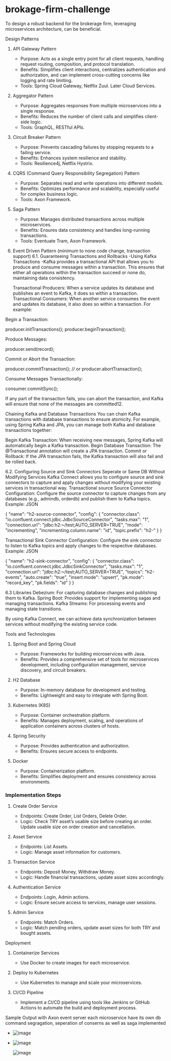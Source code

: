 # brokage-firm-challenge

To design a robust backend for the brokerage firm, leveraging microservices architecture, can be beneficial. 

Design Patterns

1. API Gateway Pattern
   - Purpose: Acts as a single entry point for all client requests, handling request routing, composition, and protocol translation.
   - Benefits: Simplifies client interactions, centralizes authentication and authorization, and can implement cross-cutting concerns like logging and rate limiting.
   - Tools: Spring Cloud Gateway, Netflix Zuul. Later Cloud Services.

2. Aggregator Pattern
   - Purpose: Aggregates responses from multiple microservices into a single response.
   - Benefits: Reduces the number of client calls and simplifies client-side logic.
   - Tools: GraphQL, RESTful APIs.

3. Circuit Breaker Pattern
   - Purpose: Prevents cascading failures by stopping requests to a failing service.
   - Benefits: Enhances system resilience and stability.
   - Tools: Resilience4j, Netflix Hystrix.

4. CQRS (Command Query Responsibility Segregation) Pattern
   - Purpose: Separates read and write operations into different models.
   - Benefits: Optimizes performance and scalability, especially useful for complex business logic.
   - Tools: Axon Framework.

5. Saga Pattern
   - Purpose: Manages distributed transactions across multiple microservices.
   - Benefits: Ensures data consistency and handles long-running transactions.
   - Tools: Eventuate Tram, Axon Framework.

6. Event Driven Pattern (minimum to none code change, transaction support)
6.1. Guaranteeing Transactions and Rollbacks
     -Using Kafka Transactions
     -Kafka provides a transactional API that allows you to produce and consume messages within a transaction. This ensures that either all operations within the transaction succeed or none do, maintaining data consistency.

      Transactional Producers: When a service updates its database and publishes an event to Kafka, it does so within a transaction.
      Transactional Consumers: When another service consumes the event and updates its database, it also does so within a transaction.
For example:

Begin a Transaction:

producer.initTransactions();
producer.beginTransaction();

Produce Messages:

producer.send(record);

Commit or Abort the Transaction:

producer.commitTransaction(); // or producer.abortTransaction();

Consume Messages Transactionally:

consumer.commitSync();

If any part of the transaction fails, you can abort the transaction, and Kafka will ensure that none of the messages are committed12.

Chaining Kafka and Database Transactions
You can chain Kafka transactions with database transactions to ensure atomicity. For example, using Spring Kafka and JPA, you can manage both Kafka and database transactions together:

Begin Kafka Transaction: When receiving new messages, Spring Kafka will automatically begin a Kafka transaction.
Begin Database Transaction: The @Transactional annotation will create a JPA transaction.
Commit or Rollback: If the JPA transaction fails, the Kafka transaction will also fail and be rolled back.

6.2. Configuring Source and Sink Connectors Seperate or Same DB Without Modifying Services
Kafka Connect allows you to configure source and sink connectors to capture and apply changes without modifying your existing services in transactional way. 
Transactional source Source Connector
Configuration: Configure the source connector to capture changes from any databases (e.g., admindb, orderdb) and publish them to Kafka topics.
Example:
JSON

{
  "name": "h2-source-connector",
  "config": {
    "connector.class": "io.confluent.connect.jdbc.JdbcSourceConnector",
    "tasks.max": "1",
    "connection.url": "jdbc:h2:~/test;AUTO_SERVER=TRUE",
    "mode": "incrementing",
    "incrementing.column.name": "id",
    "topic.prefix": "h2-"
  }
}


Transactional Sink Connector
Configuration: Configure the sink connector to listen to Kafka topics and apply changes to the respective databases.
Example:
JSON

{
  "name": "h2-sink-connector",
  "config": {
    "connector.class": "io.confluent.connect.jdbc.JdbcSinkConnector",
    "tasks.max": "1",
    "connection.url": "jdbc:h2:~/test;AUTO_SERVER=TRUE",
    "topics": "h2-events",
    "auto.create": "true",
    "insert.mode": "upsert",
    "pk.mode": "record_key",
    "pk.fields": "id"
  }
}

6.3
Libraries
Debezium: For capturing database changes and publishing them to Kafka.
Spring Boot: Provides support for implementing sagas and managing transactions.
Kafka Streams: For processing events and managing state transitions.

By using Kafka Connect, we can achieve data synchronization between services without modifying the existing service code.

Tools and Technologies

1. Spring Boot and Spring Cloud
   - Purpose: Frameworks for building microservices with Java.
   - Benefits: Provides a comprehensive set of tools for microservices development, including configuration management, service discovery, and circuit breakers.

2. H2 Database
   - Purpose: In-memory database for development and testing.
   - Benefits: Lightweight and easy to integrate with Spring Boot.

3. Kubernetes (K8S)
   - Purpose: Container orchestration platform.
   - Benefits: Manages deployment, scaling, and operations of application containers across clusters of hosts.

4. Spring Security
   - Purpose: Provides authentication and authorization.
   - Benefits: Ensures secure access to endpoints.

5. Docker
   - Purpose: Containerization platform.
   - Benefits: Simplifies deployment and ensures consistency across environments.

### Implementation Steps

1. Create Order Service
   - Endpoints: Create Order, List Orders, Delete Order.
   - Logic: Check TRY asset’s usable size before creating an order. Update usable size on order creation and cancellation.

2. Asset Service
   - Endpoints: List Assets.
   - Logic: Manage asset information for customers.

3. Transaction Service
   - Endpoints: Deposit Money, Withdraw Money.
   - Logic: Handle financial transactions, update asset sizes accordingly.

4. Authentication Service
   - Endpoints: Login, Admin actions.
   - Logic: Ensure secure access to services, manage user sessions.

5. Admin Service
   - Endpoints: Match Orders.
   - Logic: Match pending orders, update asset sizes for both TRY and bought assets.

Deployment

1. Containerize Services
   - Use Docker to create images for each microservice.

2. Deploy to Kubernetes
   - Use Kubernetes to manage and scale your microservices.

3. CI/CD Pipeline
   - Implement a CI/CD pipeline using tools like Jenkins or GitHub Actions to automate the build and deployment process.

  Sample Output with Axon event server each microservice have its own db command segragation, seperation of conserns as well as saga implemented
   - ![image](https://github.com/user-attachments/assets/9a05856a-7142-42c3-b67a-9a70a441c95f)

   - ![image](https://github.com/user-attachments/assets/5e864337-2c6b-4b3c-810f-b2627992af11)

     ![image](https://github.com/user-attachments/assets/6a1c973f-d863-4e5c-a520-fa453d4e0c30)

